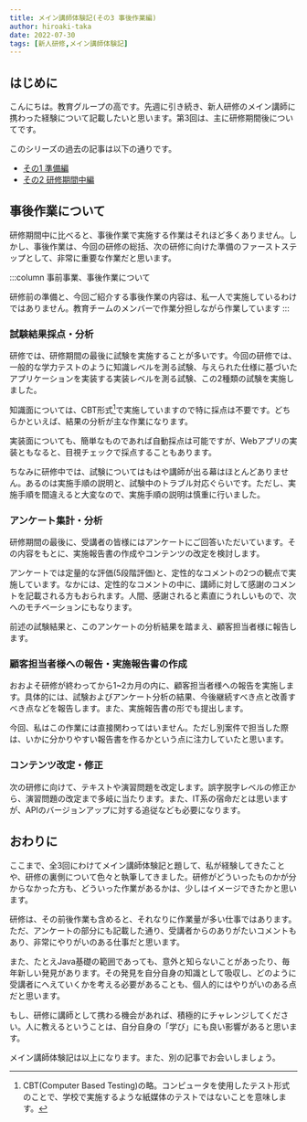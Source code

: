 ```yaml
---
title: メイン講師体験記(その3 事後作業編) 
author: hiroaki-taka
date: 2022-07-30
tags: [新人研修,メイン講師体験記]
---
```


## はじめに

こんにちは。教育グループの高です。先週に引き続き、新人研修のメイン講師に携わった経験について記載したいと思います。第3回は、主に研修期間後についてです。

このシリーズの過去の記事は以下の通りです。

- [その1 準備編](/learning/main-teacher-experience_01/)
- [その2 研修期間中編](/learning/main-teacher-experience_02/)

## 事後作業について

研修期間中に比べると、事後作業で実施する作業はそれほど多くありません。しかし、事後作業は、今回の研修の総括、次の研修に向けた準備のファーストステップとして、非常に重要な作業だと思います。

:::column 
事前事業、事後作業について

研修前の準備と、今回ご紹介する事後作業の内容は、私一人で実施しているわけではありません。教育チームのメンバーで作業分担しながら作業しています
:::

### 試験結果採点・分析

研修では、研修期間の最後に試験を実施することが多いです。今回の研修では、一般的な学力テストのように知識レベルを測る試験、与えられた仕様に基づいたアプリケーションを実装する実装レベルを測る試験、この2種類の試験を実施しました。

知識面については、CBT形式[^1]で実施していますので特に採点は不要です。どちらかといえば、結果の分析が主な作業になります。

実装面についても、簡単なものであれば自動採点は可能ですが、Webアプリの実装ともなると、目視チェックで採点することもあります。

ちなみに研修中では、試験についてはもはや講師が出る幕はほとんどありません。あるのは実施手順の説明と、試験中のトラブル対応ぐらいです。ただし、実施手順を間違えると大変なので、実施手順の説明は慎重に行いました。

[^1]:CBT(Computer Based Testing)の略。コンピュータを使用したテスト形式のことで、学校で実施するような紙媒体のテストではないことを意味します。

### アンケート集計・分析

研修期間の最後に、受講者の皆様にはアンケートにご回答いただいています。その内容をもとに、実施報告書の作成やコンテンツの改定を検討します。

アンケートでは定量的な評価(5段階評価)と、定性的なコメントの2つの観点で実施しています。なかには、定性的なコメントの中に、講師に対して感謝のコメントを記載される方もおられます。人間、感謝されると素直にうれしいもので、次へのモチベーションにもなります。

前述の試験結果と、このアンケートの分析結果を踏まえ、顧客担当者様に報告します。

### 顧客担当者様への報告・実施報告書の作成

おおよそ研修が終わってから1~2カ月の内に、顧客担当者様への報告を実施します。具体的には、試験およびアンケート分析の結果、今後継続すべき点と改善すべき点などを報告します。また、実施報告書の形でも提出します。

今回、私はこの作業には直接関わってはいません。ただし別案件で担当した際は、いかに分かりやすい報告書を作るかという点に注力していたと思います。

### コンテンツ改定・修正

次の研修に向けて、テキストや演習問題を改定します。誤字脱字レベルの修正から、演習問題の改定まで多岐に当たります。また、IT系の宿命だとは思いますが、APIのバージョンアップに対する追従なども必要になります。

## おわりに

ここまで、全3回にわけてメイン講師体験記と題して、私が経験してきたことや、研修の裏側について色々と執筆してきました。研修がどういったものかが分からなかった方も、どういった作業があるかは、少しはイメージできたかと思います。

研修は、その前後作業も含めると、それなりに作業量が多い仕事ではあります。ただ、アンケートの部分にも記載した通り、受講者からのありがたいコメントもあり、非常にやりがいのある仕事だと思います。

また、たとえJava基礎の範囲であっても、意外と知らないことがあったり、毎年新しい発見があります。その発見を自分自身の知識として吸収し、どのように受講者にへえていくかを考える必要があることも、個人的にはやりがいのある点だと思います。

もし、研修に講師として携わる機会があれば、積極的にチャレンジしてください。人に教えるということは、自分自身の「学び」にも良い影響があると思います。

メイン講師体験記は以上になります。また、別の記事でお会いしましょう。